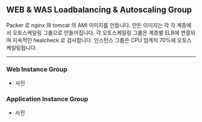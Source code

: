## WEB & WAS Loadbalancing & Autoscaling Group
Packer 로 nginx 와 tomcat 의 AMI 이미지를 만듭니다. 만든 이미지는 각 각 계층에서 오토스케일링 그룹으로 만들어집니다. 각 오토스케일링 그룹은 계층별 ELB에 연결되며 지속적인 healcheck 로 검사합니다. 인스턴스 그룹은 CPU 임계치 70%에 오토스케일링됩니다. 

---

### Web Instance Group

- 사진

### Application Instance Group

- 사진
